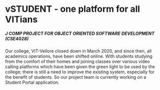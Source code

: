 # vSTUDENT - one platform for all VITians 



##### J COMP PROJECT FOR OBJECT ORIENTED SOFTWARE DEVELOPMENT (CSE4028)

Our college, VIT-Vellore closed down in March 2020, and since then, all academics operations, have been shifted online. With students studying from the comfort of their homes and joining classes over various video calling platforms which have been given the green light to be used by the college; there is still a need to improve the existing system, especially for the benefit of students.
So our project team is currently working on a Student Portal application.

